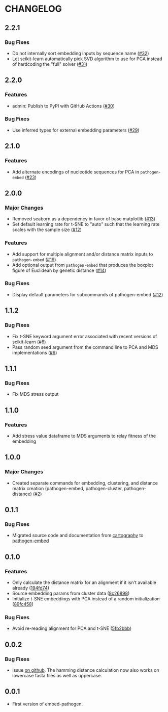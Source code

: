 # CHANGELOG

## 2.2.1

### Bug Fixes

* Do not internally sort embedding inputs by sequence name ([#32][])
* Let scikit-learn automatically pick SVD algorithm to use for PCA instead of hardcoding the "full" solver ([#31][])

[#31]: https://github.com/blab/pathogen-embed/pull/31
[#32]: https://github.com/blab/pathogen-embed/pull/32

## 2.2.0

### Features

* admin: Publish to PyPI with GitHub Actions ([#30][])

### Bug Fixes

* Use inferred types for external embedding parameters ([#29][])

[#29]: https://github.com/blab/pathogen-embed/pull/29
[#30]: https://github.com/blab/pathogen-embed/pull/30

## 2.1.0

### Features

* Add alternate encodings of nucleotide sequences for PCA in `pathogen-embed` ([#23][])

[#23]: https://github.com/blab/pathogen-embed/pull/23

## 2.0.0

### Major Changes

* Removed seaborn as a dependency in favor of base matplotlib ([#13][])
* Set default learning rate for t-SNE to "auto" such that the learning rate scales with the sample size ([#12][])

### Features

* Add support for multiple alignment and/or distance matrix inputs to `pathogen-embed` ([#19][])
* Add optional output from `pathogen-embed` that produces the boxplot figure of Euclidean by genetic distance ([#14][])

### Bug Fixes

* Display default parameters for subcommands of pathogen-embed ([#12][])

[#12]: https://github.com/blab/pathogen-embed/pull/12
[#13]: https://github.com/blab/pathogen-embed/pull/13
[#14]: https://github.com/blab/pathogen-embed/pull/14
[#19]: https://github.com/blab/pathogen-embed/pull/19

## 1.1.2

### Bug Fixes

* Fix t-SNE keyword argument error associated with recent versions of scikit-learn ([#6][])
* Pass random seed argument from the command line to PCA and MDS implementations ([#6][])

[#6]: https://github.com/blab/pathogen-embed/pull/6

## 1.1.1

### Bug Fixes

* Fix MDS stress output

## 1.1.0

### Features
* Add stress value dataframe to MDS arguments to relay fitness of the embedding

## 1.0.0

### Major Changes

* Created separate commands for embedding, clustering, and distance matrix creation (pathogen-embed, pathogen-cluster, pathogen-distance) ([#2](https://github.com/blab/pathogen-embed/pull/2))

## 0.1.1

### Bug Fixes

* Migrated source code and documentation from [cartography](https://github.com/blab/cartography) to [pathogen-embed](https://github.com/blab/pathogen-embed)

## 0.1.0

### Features

* Only calculate the distance matrix for an alignment if it isn't available already ([194fd74](https://github.com/blab/cartography/commit/194fd746c458d51bb73c962728da6c242a2d00f0))
* Source embedding params from cluster data ([8c26898](https://github.com/blab/cartography/commit/8c268981fa20d59888a92c0f38eedf8b42065db8))
* Initialize t-SNE embeddings with PCA instead of a random initialization ([89fc458](https://github.com/blab/cartography/commit/89fc4583e9af3caab332405dbb3b1f9e10f06c29))

### Bug Fixes

* Avoid re-reading alignment for PCA and t-SNE ([5fb2bbb](https://github.com/blab/cartography/commit/5fb2bbb13d686660dae48d1744f42a69c18fea57))

## 0.0.2

### Bug Fixes

* Issue [on github](https://github.com/blab/cartography/issues/20). The hamming distance calculation
now also works on lowercase fasta files as well as uppercase.


## 0.0.1

* First version of embed-pathogen.
